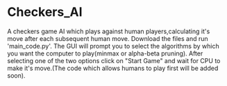 # Checkers_AI
A checkers game AI which plays against human players,calculating it's move after each subsequent human move.
Download the files and run 'main_code.py'. The GUI will prompt you to select the algorithms by which you want the computer to play(minmax or alpha-beta pruning). After selecting one of the two options click on "Start Game" and wait for CPU to make it's move.(The code which allows humans to play first will be added soon).
